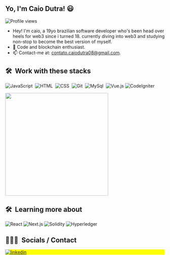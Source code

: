 ## Yo, I'm Caio Dutra! 😃

<p align="left"> <img src="https://komarev.com/ghpvc/?username=caiodutra08&color=blue" alt="Profile views" /> </p>

- Hey! I'm caio, a 19yo brazilian software developer who's been head over heels for web3 since i turned 18. currently diving into web3 and studying non-stop to become the best version of myself.
- 🌱 Code and blockchain enthusiast.
- 📫 Contact-me at: contato.caiodutra08@gmail.com.

  
## 🛠 &nbsp;Work with these stacks

![JavaScript](https://img.shields.io/badge/-JavaScript-05122A?style=flat&logo=javascript)&nbsp;
![HTML](https://img.shields.io/badge/-HTML-05122A?style=flat&logo=HTML5)&nbsp;
![CSS](https://img.shields.io/badge/-CSS-05122A?style=flat&logo=CSS3&logoColor=1572B6)&nbsp;
![Git](https://img.shields.io/badge/-Git-05122A?style=flat&logo=git)&nbsp;
![MySql](https://img.shields.io/badge/-MySQL-05122A?style=flat&logo=mysql)&nbsp;
![Vue.js](https://img.shields.io/badge/-Vue.js-05122A?style=flat&logo=vue.js)
![CodeIgniter](https://img.shields.io/badge/-CodeIgniter-05122A?style=flat&logo=codeigniter)

<p align="left">
      <img width=325  src="https://github-readme-stats.vercel.app/api/top-langs/?username=caiodutra08&hide=c%23,powershell,Mathematica,Ruby,Objective-C,Objective-C%2b%2b,Cuda&title_color=61dafb&text_color=ffffff&icon_color=61dafb&bg_color=20232a&langs_count=8&layout=compact&border_color=61dafb&hide_border=true" />
</p>

## 🛠 &nbsp;Learning more about

![React](https://img.shields.io/badge/-React-05122A?style=flat&logo=react)
![Next.js](https://img.shields.io/badge/-Next.js-05122A?style=flat&logo=next.js)
![Solidity](https://img.shields.io/badge/-Solidity-05122A?style=flat&logo=solidity)
![Hyperledger](https://img.shields.io/badge/-Hyperledger-05122A?style=flat&logo=hyperledger)

 ## 👨🏽‍🦲 &nbsp;Socials / Contact

<p align="left" style="background:yellow">
  <a href="https://linkedin.com/in/caiodutra08" target="_blank">
    <img align="center" src="https://img.shields.io/badge/-caiodutra08-05122A?style=flat&logo=linkedin" alt="linkedin"/>
  </a>
</p>
